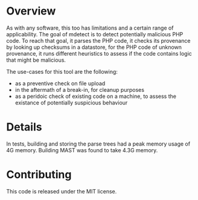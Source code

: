 
Overview
========

As with any software, this too has limitations and a certain range of
applicability.
The goal of mdetect is to detect potentially malicious PHP code. To reach
that goal, it parses the PHP code, it checks its provenance by looking
up checksums in a datastore, for the PHP code of unknown provenance,
it runs different heuristics to assess if the code contains logic that
might be malicious.

The use-cases for this tool are the following:
- as a preventive check on file upload
- in the aftermath of a break-in, for cleanup purposes
- as a peridoic check of existing code on a machine, to assess the existance
  of potentially suspicious behaviour


Details
=======

In tests, building and storing the parse trees had a peak memory usage of 4G memory.
Building MAST was found to take 4.3G memory.

Contributing
============

This code is released under the MIT license.


